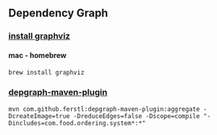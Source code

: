 

## Dependency Graph
### [install graphviz](https://graphviz.org/download/)

#### mac - homebrew
```
brew install graphviz
```


### [depgraph-maven-plugin](https://github.com/ferstl/depgraph-maven-plugin)
```
mvn com.github.ferstl:depgraph-maven-plugin:aggregate -DcreateImage=true -DreduceEdges=false -Dscope=compile "-Dincludes=com.food.ordering.system*:*"
```